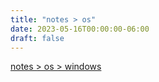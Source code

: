 ```yaml
---
title: "notes > os"
date: 2023-05-16T00:00:00-06:00
draft: false
---
```


[notes > os > windows](windows)  
